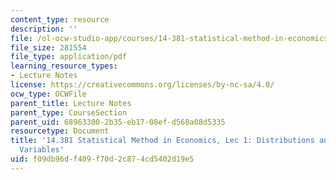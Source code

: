 ```yaml
---
content_type: resource
description: ''
file: /ol-ocw-studio-app/courses/14-381-statistical-method-in-economics-fall-2018/f09db96df409f70d2c874cd5402d19e5_MIT14_381F18_lec1.pdf
file_size: 281554
file_type: application/pdf
learning_resource_types:
- Lecture Notes
license: https://creativecommons.org/licenses/by-nc-sa/4.0/
ocw_type: OCWFile
parent_title: Lecture Notes
parent_type: CourseSection
parent_uid: 68963300-2b35-eb17-08ef-d568a08d5335
resourcetype: Document
title: '14.381 Statistical Method in Economics, Lec 1: Distributions and Normal Random
  Variables'
uid: f09db96d-f409-f70d-2c87-4cd5402d19e5
---
```

